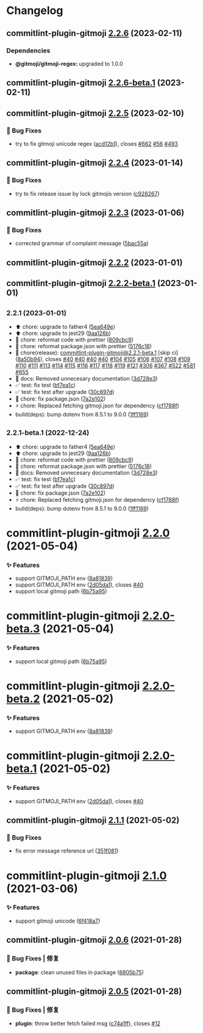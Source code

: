 # Changelog

## commitlint-plugin-gitmoji [2.2.6](https://github.com/arvinxx/gitmoji-commit-workflow/compare/commitlint-plugin-gitmoji@2.2.5...commitlint-plugin-gitmoji@2.2.6) (2023-02-11)

### Dependencies

- **@gitmoji/gitmoji-regex:** upgraded to 1.0.0

## commitlint-plugin-gitmoji [2.2.6-beta.1](https://github.com/arvinxx/gitmoji-commit-workflow/compare/commitlint-plugin-gitmoji@2.2.5...commitlint-plugin-gitmoji@2.2.6-beta.1) (2023-02-11)

## commitlint-plugin-gitmoji [2.2.5](https://github.com/arvinxx/gitmoji-commit-workflow/compare/commitlint-plugin-gitmoji@2.2.4...commitlint-plugin-gitmoji@2.2.5) (2023-02-10)

### 🐛 Bug Fixes

- try to fix gitmoji unicode regex ([acd12b1](https://github.com/arvinxx/gitmoji-commit-workflow/commit/acd12b1)), closes [#662](https://github.com/arvinxx/gitmoji-commit-workflow/issues/662) [#56](https://github.com/arvinxx/gitmoji-commit-workflow/issues/56) [#493](https://github.com/arvinxx/gitmoji-commit-workflow/issues/493)

## commitlint-plugin-gitmoji [2.2.4](https://github.com/arvinxx/gitmoji-commit-workflow/compare/commitlint-plugin-gitmoji@2.2.3...commitlint-plugin-gitmoji@2.2.4) (2023-01-14)

### 🐛 Bug Fixes

- try to fix release issue by lock gitmojis version ([c928267](https://github.com/arvinxx/gitmoji-commit-workflow/commit/c928267))

## commitlint-plugin-gitmoji [2.2.3](https://github.com/arvinxx/gitmoji-commit-workflow/compare/commitlint-plugin-gitmoji@2.2.2...commitlint-plugin-gitmoji@2.2.3) (2023-01-06)

### 🐛 Bug Fixes

- corrected grammar of complaint message ([5bac55a](https://github.com/arvinxx/gitmoji-commit-workflow/commit/5bac55a))

## commitlint-plugin-gitmoji [2.2.2](https://github.com/arvinxx/gitmoji-commit-workflow/compare/commitlint-plugin-gitmoji@2.2.1...commitlint-plugin-gitmoji@2.2.2) (2023-01-01)

## commitlint-plugin-gitmoji [2.2.2-beta.1](https://github.com/arvinxx/commitlint-config-gitmoji/compare/commitlint-plugin-gitmoji@2.2.1...commitlint-plugin-gitmoji@2.2.2-beta.1) (2023-01-01)

## <small>2.2.1 (2023-01-01)</small>

- :arrow_up: chore: upgrade to father4 ([5ea649e](https://github.com/arvinxx/commitlint-config-gitmoji/commit/5ea649e))
- :arrow_up: chore: upgrade to jest29 ([9aa126b](https://github.com/arvinxx/commitlint-config-gitmoji/commit/9aa126b))
- :art: chore: reformat code with prettier ([809cbc9](https://github.com/arvinxx/commitlint-config-gitmoji/commit/809cbc9))
- :art: chore: reformat package.json with prettier ([5176c18](https://github.com/arvinxx/commitlint-config-gitmoji/commit/5176c18))
- :bookmark: chore(release): commitlint-plugin-gitmoji@2.2.1-beta.1 [skip ci] ([8a50b94](https://github.com/arvinxx/commitlint-config-gitmoji/commit/8a50b94)), closes [#40](https://github.com/arvinxx/commitlint-config-gitmoji/issues/40) [#40](https://github.com/arvinxx/commitlint-config-gitmoji/issues/40) [#40](https://github.com/arvinxx/commitlint-config-gitmoji/issues/40) [#40](https://github.com/arvinxx/commitlint-config-gitmoji/issues/40) [#104](https://github.com/arvinxx/commitlint-config-gitmoji/issues/104) [#105](https://github.com/arvinxx/commitlint-config-gitmoji/issues/105) [#106](https://github.com/arvinxx/commitlint-config-gitmoji/issues/106) [#107](https://github.com/arvinxx/commitlint-config-gitmoji/issues/107) [#108](https://github.com/arvinxx/commitlint-config-gitmoji/issues/108) [#109](https://github.com/arvinxx/commitlint-config-gitmoji/issues/109) [#110](https://github.com/arvinxx/commitlint-config-gitmoji/issues/110) [#111](https://github.com/arvinxx/commitlint-config-gitmoji/issues/111) [#113](https://github.com/arvinxx/commitlint-config-gitmoji/issues/113) [#114](https://github.com/arvinxx/commitlint-config-gitmoji/issues/114) [#115](https://github.com/arvinxx/commitlint-config-gitmoji/issues/115) [#116](https://github.com/arvinxx/commitlint-config-gitmoji/issues/116) [#117](https://github.com/arvinxx/commitlint-config-gitmoji/issues/117) [#118](https://github.com/arvinxx/commitlint-config-gitmoji/issues/118) [#119](https://github.com/arvinxx/commitlint-config-gitmoji/issues/119) [#121](https://github.com/arvinxx/commitlint-config-gitmoji/issues/121) [#306](https://github.com/arvinxx/commitlint-config-gitmoji/issues/306) [#367](https://github.com/arvinxx/commitlint-config-gitmoji/issues/367) [#522](https://github.com/arvinxx/commitlint-config-gitmoji/issues/522) [#581](https://github.com/arvinxx/commitlint-config-gitmoji/issues/581) [#655](https://github.com/arvinxx/commitlint-config-gitmoji/issues/655)
- :memo: docs: Removed unnecesary documentation ([3d728e3](https://github.com/arvinxx/commitlint-config-gitmoji/commit/3d728e3))
- :white_check_mark: test: fix test ([bf7ea1c](https://github.com/arvinxx/commitlint-config-gitmoji/commit/bf7ea1c))
- :white_check_mark: test: fix test after upgrade ([30c897d](https://github.com/arvinxx/commitlint-config-gitmoji/commit/30c897d))
- :wrench: chore: fix package.json ([7a2e102](https://github.com/arvinxx/commitlint-config-gitmoji/commit/7a2e102))
- :zap: chore: Replaced fetching gitmoji.json for dependency ([cf1788f](https://github.com/arvinxx/commitlint-config-gitmoji/commit/cf1788f))
- build(deps): bump dotenv from 8.5.1 to 9.0.0 ([1ff1169](https://github.com/arvinxx/commitlint-config-gitmoji/commit/1ff1169))

## <small>2.2.1-beta.1 (2022-12-24)</small>

- :arrow_up: chore: upgrade to father4 ([5ea649e](https://github.com/arvinxx/commitlint-config-gitmoji/commit/5ea649e))
- :arrow_up: chore: upgrade to jest29 ([9aa126b](https://github.com/arvinxx/commitlint-config-gitmoji/commit/9aa126b))
- :art: chore: reformat code with prettier ([809cbc9](https://github.com/arvinxx/commitlint-config-gitmoji/commit/809cbc9))
- :art: chore: reformat package.json with prettier ([5176c18](https://github.com/arvinxx/commitlint-config-gitmoji/commit/5176c18))
- :memo: docs: Removed unnecesary documentation ([3d728e3](https://github.com/arvinxx/commitlint-config-gitmoji/commit/3d728e3))
- :white_check_mark: test: fix test ([bf7ea1c](https://github.com/arvinxx/commitlint-config-gitmoji/commit/bf7ea1c))
- :white_check_mark: test: fix test after upgrade ([30c897d](https://github.com/arvinxx/commitlint-config-gitmoji/commit/30c897d))
- :wrench: chore: fix package.json ([7a2e102](https://github.com/arvinxx/commitlint-config-gitmoji/commit/7a2e102))
- :zap: chore: Replaced fetching gitmoji.json for dependency ([cf1788f](https://github.com/arvinxx/commitlint-config-gitmoji/commit/cf1788f))
- build(deps): bump dotenv from 8.5.1 to 9.0.0 ([1ff1169](https://github.com/arvinxx/commitlint-config-gitmoji/commit/1ff1169))

# commitlint-plugin-gitmoji [2.2.0](https://github.com/arvinxx/commitlint-config-gitmoji/compare/commitlint-plugin-gitmoji@2.1.1...commitlint-plugin-gitmoji@2.2.0) (2021-05-04)

### ✨ Features

- support GITMOJI_PATH env ([8a81839](https://github.com/arvinxx/commitlint-config-gitmoji/commit/8a81839))
- support GITMOJI_PATH env ([2d05da1](https://github.com/arvinxx/commitlint-config-gitmoji/commit/2d05da1)), closes [#40](https://github.com/arvinxx/commitlint-config-gitmoji/issues/40)
- support local gitmoji path ([6b75a95](https://github.com/arvinxx/commitlint-config-gitmoji/commit/6b75a95))

# commitlint-plugin-gitmoji [2.2.0-beta.3](https://github.com/arvinxx/commitlint-config-gitmoji/compare/commitlint-plugin-gitmoji@2.2.0-beta.2...commitlint-plugin-gitmoji@2.2.0-beta.3) (2021-05-04)

### ✨ Features

- support local gitmoji path ([6b75a95](https://github.com/arvinxx/commitlint-config-gitmoji/commit/6b75a95))

# commitlint-plugin-gitmoji [2.2.0-beta.2](https://github.com/arvinxx/commitlint-config-gitmoji/compare/commitlint-plugin-gitmoji@2.2.0-beta.1...commitlint-plugin-gitmoji@2.2.0-beta.2) (2021-05-02)

### ✨ Features

- support GITMOJI_PATH env ([8a81839](https://github.com/arvinxx/commitlint-config-gitmoji/commit/8a81839))

# commitlint-plugin-gitmoji [2.2.0-beta.1](https://github.com/arvinxx/commitlint-config-gitmoji/compare/commitlint-plugin-gitmoji@2.1.0...commitlint-plugin-gitmoji@2.2.0-beta.1) (2021-05-02)

### ✨ Features

- support GITMOJI_PATH env ([2d05da1](https://github.com/arvinxx/commitlint-config-gitmoji/commit/2d05da1)), closes [#40](https://github.com/arvinxx/commitlint-config-gitmoji/issues/40)

## commitlint-plugin-gitmoji [2.1.1](https://github.com/arvinxx/commitlint-config-gitmoji/compare/commitlint-plugin-gitmoji@2.1.0...commitlint-plugin-gitmoji@2.1.1) (2021-05-02)

### 🐛 Bug Fixes

- fix error message reference url ([351f081](https://github.com/arvinxx/commitlint-config-gitmoji/commit/351f081))

# commitlint-plugin-gitmoji [2.1.0](https://github.com/arvinxx/commitlint-config-gitmoji/compare/commitlint-plugin-gitmoji@2.0.6...commitlint-plugin-gitmoji@2.1.0) (2021-03-06)

### ✨ Features

- support gitmoji unicode ([6f418a7](https://github.com/arvinxx/commitlint-config-gitmoji/commit/6f418a7))

## commitlint-plugin-gitmoji [2.0.6](https://github.com/arvinxx/commitlint-config-gitmoji/compare/commitlint-plugin-gitmoji@2.0.5...commitlint-plugin-gitmoji@2.0.6) (2021-01-28)

### 🐛 Bug Fixes | 修复

- **package**: clean unused files in package ([6805b75](https://github.com/arvinxx/commitlint-config-gitmoji/commit/6805b75))

## commitlint-plugin-gitmoji [2.0.5](https://github.com/arvinxx/commitlint-config-gitmoji/compare/commitlint-plugin-gitmoji@2.0.4...commitlint-plugin-gitmoji@2.0.5) (2021-01-28)

### 🐛 Bug Fixes | 修复

- **plugin**: throw better fetch failed msg ([c74a1ff](https://github.com/arvinxx/commitlint-config-gitmoji/commit/c74a1ff)), closes [#12](https://github.com/arvinxx/commitlint-config-gitmoji/issues/12)
